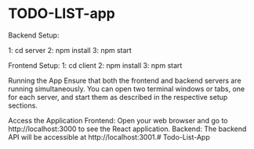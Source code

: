 # TODO-LIST-app

Backend Setup:

1: cd server
2: npm install
3: npm start


Frontend Setup:
1: cd client
2: npm install
3: npm start

Running the App
Ensure that both the frontend and backend servers are running simultaneously. You can open two terminal windows or tabs, one for each server, and start them as described in the respective setup sections.

Access the Application
Frontend: Open your web browser and go to http://localhost:3000 to see the React application.
Backend: The backend API will be accessible at http://localhost:3001.# Todo-List-App
